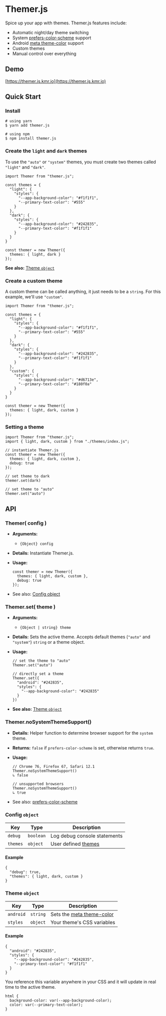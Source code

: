 # Themer.js

Spice up your app with themes. Themer.js features include:

- Automatic night/day theme switching
- System [prefers-color-scheme](https://developer.mozilla.org/en-US/docs/Web/CSS/@media/prefers-color-scheme) support
- Android [meta theme-color](https://developers.google.com/web/updates/2014/11/Support-for-theme-color-in-Chrome-39-for-Android) support
- Custom themes
- Manual control over everything

## Demo

[https://themer.js.kmr.io](https://themer.js.kmr.io)

## Quick Start

### Install

```
# using yarn
$ yarn add themer.js

# using npm
$ npm install themer.js
```

### Create the `light` and `dark` themes

To use the `"auto"` or `"system"` themes, you must create two themes called `"light"` and `"dark"`.

```
import Themer from "themer.js";

const themes = {
  "light": {
    "styles": {
      "--app-background-color": "#f1f1f1",
      "--primary-text-color": "#555"
    }
  },
  "dark": {
    "styles": {
      "--app-background-color": "#242835",
      "--primary-text-color": "#f1f1f1"
    }
  }
}

const themer = new Themer({
  themes: { light, dark }
});
```

**See also:** [Theme `object`](#theme)

### Create a custom theme

A custom theme can be called anything, it just needs to be a `string`. For this example, we'll use `"custom"`.

```
import Themer from "themer.js";

const themes = {
  "light": {
    "styles": {
      "--app-background-color": "#f1f1f1",
      "--primary-text-color": "#555"
    }
  },
  "dark": {
    "styles": {
      "--app-background-color": "#242835",
      "--primary-text-color": "#f1f1f1"
    }
  },
  "custom": {
    "styles": {
      "--app-background-color": "#d6713e",
      "--primary-text-color": "#180f0a"
    }
  }
}

const themer = new Themer({
  themes: { light, dark, custom }
});
```

### Setting a theme

```
import Themer from "themer.js";
import { light, dark, custom } from "./themes/index.js";

// instantiate Themer.js
const themer = new Themer({
  themes: { light, dark, custom },
  debug: true
});

// set theme to dark
themer.set(dark)

// set theme to "auto"
themer.set("auto")
```

## <a name="api"></a>API

### Themer( config )

- **Arguments:**
  - `{Object} config`
- **Details:** Instantiate Themer.js.
- **Usage:**

  ```
  const themer = new Themer({
    themes: { light, dark, custom },
    debug: true
  });
  ```

- See also: [Config object](#config)

### Themer.set( theme )

- **Arguments:**
  - `{Object | string} theme`
- **Details:** Sets the active theme. Accepts default themes (`"auto"` and `"system"`) `string` or a theme object.
- **Usage:**

  ```
  // set the theme to "auto"
  Themer.set("auto")

  // directly set a theme
  Themer.set({
    "android": "#242835",
    "styles": {
      "--app-background-color": "#242835"
    }
  })
  ```

- **See also:** [Theme `object`](#theme)

### Themer.noSystemThemeSupport()

- **Details:** Helper function to determine browser support for the `system` theme.
- **Returns:** `false` if `prefers-color-scheme` is set, otherwise returns `true`.
- **Usage:**

  ```
  // Chrome 76, Firefox 67, Safari 12.1
  Themer.noSystemThemeSupport()
  ↳ false

  // unsupported browsers
  Themer.noSystemThemeSupport()
  ↳ true
  ```

- See also: [prefers-color-scheme](https://caniuse.com/#feat=prefers-color-scheme)

### <a name="config"></a>Config `object`

| Key      | Type      | Description                   |
| -------- | --------- | ----------------------------- |
| `debug`  | `boolean` | Log debug console statements  |
| `themes` | `object`  | User defined [themes](#theme) |

#### Example

```
{
  "debug": true,
  "themes": { light, dark, custom }
}
```

### <a name="theme"></a>Theme `object`

| Key       | Type     | Description                                                                                                                     |
| --------- | -------- | ------------------------------------------------------------------------------------------------------------------------------- |
| `android` | `string` | Sets the [meta theme-color](https://developers.google.com/web/updates/2014/11/Support-for-theme-color-in-Chrome-39-for-Android) |
| `styles`  | `object` | Your theme's CSS variables                                                                                                      |

#### Example

```
{
  "android": "#242835",
  "styles": {
    "--app-background-color": "#242835",
    "--primary-text-color": "#f1f1f1"
  }
}
```

You reference this variable anywhere in your CSS and it will update in real time to the active theme.

```
html {
  background-color: var(--app-background-color);
  color: var(--primary-text-color);
}
```
